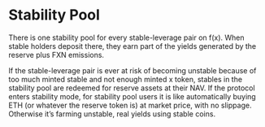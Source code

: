 # Stability Pool

There is one stability pool for every stable-leverage pair on f(x). When stable holders deposit there, they earn part of the yields generated by the reserve plus FXN emissions.

If the stable-leverage pair is ever at risk of becoming unstable because of too much minted stable and not enough minted x token, stables in the stability pool are redeemed for reserve assets at their NAV. If the protocol enters stability mode, for stability pool users it is like automatically buying ETH (or whatever the reserve token is) at market price, with no slippage. Otherwise it’s farming unstable, real yields using stable coins.

